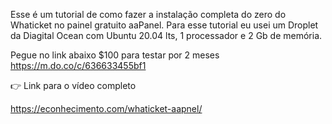 Esse é um tutorial de como fazer a instalação completa do zero do Whaticket no painel gratuito aaPanel.
Para esse tutorial eu usei um Droplet da Diagital Ocean com Ubuntu 20.04 lts, 1 processador e 2 Gb de memória.

Pegue no link abaixo $100 para testar por 2 meses
https://m.do.co/c/636633455bf1

👉 Link para o vídeo completo 

https://econhecimento.com/whaticket-aapnel/
